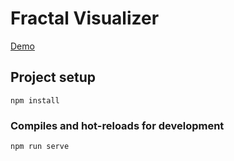 # Fractal Visualizer

[Demo](https://fractal-visualizer.netlify.app)

## Project setup
```
npm install
```

### Compiles and hot-reloads for development
```
npm run serve
```
